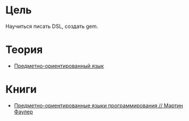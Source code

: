 # Цель
Научиться писать DSL, создать gem.

# Теория

* [Предметно-ориентированный язык](https://ru.wikipedia.org/wiki/%D0%9F%D1%80%D0%B5%D0%B4%D0%BC%D0%B5%D1%82%D0%BD%D0%BE-%D0%BE%D1%80%D0%B8%D0%B5%D0%BD%D1%82%D0%B8%D1%80%D0%BE%D0%B2%D0%B0%D0%BD%D0%BD%D1%8B%D0%B9_%D1%8F%D0%B7%D1%8B%D0%BA)



# Книги

* [Предметно-ориентированные языки программирования // Мартин Фаулер](http://www.ozon.ru/context/detail/id/6967089/)
